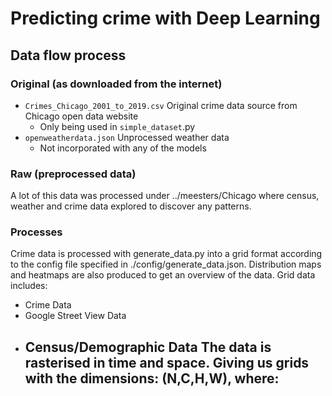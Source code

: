 # Predicting crime with Deep Learning


## Data flow process
### Original (as downloaded from the internet)
- `Crimes_Chicago_2001_to_2019.csv` Original crime data source from Chicago open data website
    - Only being used in `simple_dataset`.py
-  `openweatherdata.json` Unprocessed weather data
    - Not incorporated with any of the models
### Raw (preprocessed data)
A lot of this data was processed under ../meesters/Chicago where census, weather and crime data
explored to discover any patterns.

### Processes
Crime data is processed with generate_data.py into a grid format according to the config file 
specified in ./config/generate_data.json. Distribution maps and heatmaps are also produced to get an overview 
of the data. Grid data includes:
- Crime Data
- Google Street View Data
- Census/Demographic Data
The data is rasterised in time and space. Giving us grids with the dimensions: (N,C,H,W), where:
    -  
 
 
 
    


